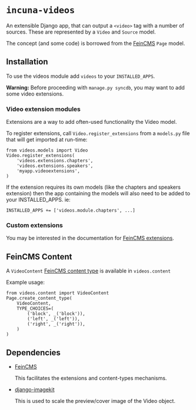 # `incuna-videos`

An extensible Django app, that can output a `<video>` tag with a number of sources. These are represented by a `Video` and `Source` model.

The concept (and some code) is borrowed from the [FeinCMS](https://github.com/feincms/feincms) `Page` model.

## Installation

To use the videos module add `videos` to your `INSTALLED_APPS`.

**Warning:** Before proceeding with `manage.py syncdb`, you may want to add some video extensions.


### Video extension modules

Extensions are a way to add often-used functionality the Video model.

To register extensions, call `Video.register_extensions` from a `models.py` file that will get imported at run-time:

    from videos.models import Video
    Video.register_extensions(
        'videos.extensions.chapters',
        'videos.extensions.speakers',
        'myapp.videoextensions',
    )

If the extension requires its own models (like the chapters and speakers extension) then the app containing the models will also need to be added to your INSTALLED_APPS. ie:

    INSTALLED_APPS += ['videos.module.chapters', ...]

### Custom extensions

You may be interested in the documentation for [FeinCMS extensions](http://feincms-django-cms.readthedocs.org/en/latest/extensions.html).
## FeinCMS Content

A `VideoContent` [FeinCMS content type](feincms-django-cms.readthedocs.org/en/latest/contenttypes.html) is available in `videos.content`

Example usage:

    from videos.content import VideoContent
    Page.create_content_type(
        VideoContent,
        TYPE_CHOICES=(
            ('block', _('block')),
            ('left', _('left')),
            ('right', _('right')),
        )
    )

## Dependencies

* [FeinCMS](http://www.feincms.org/)

    This facilitates the extensions and content-types mechanisms.

* [django-imagekit](http://django-imagekit.readthedocs.org/en/latest/)

    This is used to scale the preview/cover image of the Video object.
